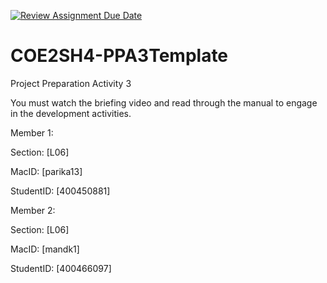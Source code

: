 [![Review Assignment Due Date](https://classroom.github.com/assets/deadline-readme-button-24ddc0f5d75046c5622901739e7c5dd533143b0c8e959d652212380cedb1ea36.svg)](https://classroom.github.com/a/gUachAgg)
# COE2SH4-PPA3Template
Project Preparation Activity 3

You must watch the briefing video and read through the manual to engage in the development activities.

Member 1:

Section: [L06]

MacID: [parika13]

StudentID: [400450881]

Member 2:

Section: [L06]

MacID: [mandk1]

StudentID: [400466097]

